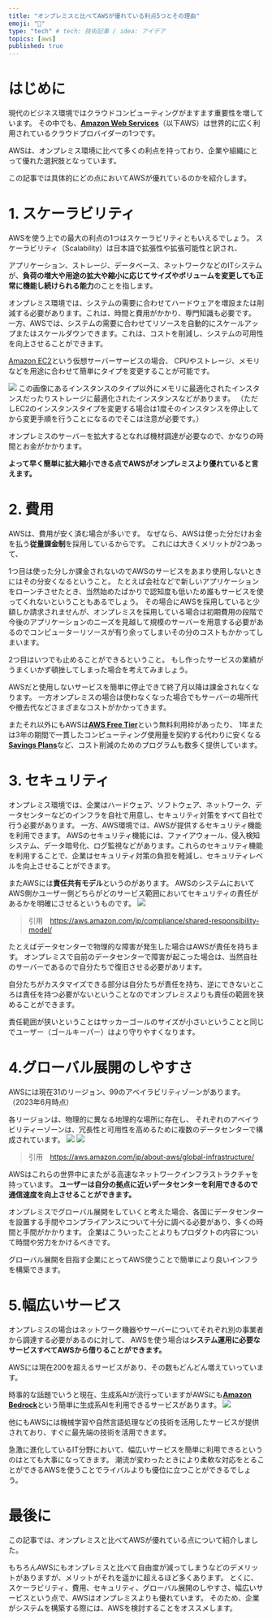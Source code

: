 ```yaml
---
title: "オンプレミスと比べてAWSが優れている利点5つとその理由"
emoji: "📌"
type: "tech" # tech: 技術記事 / idea: アイデア
topics: [aws]
published: true
---
```


# はじめに
現代のビジネス環境ではクラウドコンピューティングがますます重要性を増しています。
その中でも、[**Amazon Web Services**](https://aws.amazon.com/jp/)（以下AWS）は世界的に広く利用されているクラウドプロバイダーの1つです。

AWSは、オンプレミス環境に比べて多くの利点を持っており、企業や組織にとって優れた選択肢となっています。

この記事では具体的にどの点においてAWSが優れているのかを紹介します。
# 1. スケーラビリティ

AWSを使う上での最大の利点の1つはスケーラビリティともいえるでしょう。
スケーラビリティ（Scalability）は日本語で拡張性や拡張可能性と訳され、

アプリケーション、ストレージ、データベース、ネットワークなどのITシステムが、**負荷の増大や用途の拡大や縮小に応じてサイズやボリュームを変更しても正常に機能し続けられる能力**のことを指します。

オンプレミス環境では、システムの需要に合わせてハードウェアを増設または削減する必要があります。これは、時間と費用がかかり、専門知識も必要です。
一方、AWSでは、システムの需要に合わせてリソースを自動的にスケールアップまたはスケールダウンできます。これは、コストを削減し、システムの可用性を向上させることができます。


[Amazon EC2](https://aws.amazon.com/jp/ec2/)という仮想サーバーサービスの場合、
CPUやストレージ、メモリなどを用途に合わせて簡単にタイプを変更することが可能です。

![](https://storage.googleapis.com/zenn-user-upload/f6dff48b836f-20230603.png)
この画像にあるインスタンスのタイプ以外にメモリに最適化されたインスタンスだったりストレージに最適化されたインスタンスなどがあります。
（ただしEC2のインスタンスタイプを変更する場合は1度そのインスタンスを停止してから変更手順を行うことになるのでそこは注意が必要です。）

オンプレミスのサーバーを拡大するとなれば機材調達が必要なので、かなりの時間とお金がかかります。

**よって早く簡単に拡大縮小できる点でAWSがオンプレミスより優れていると言えます。**

# 2. 費用
AWSは、費用が安く済む場合が多いです。
なぜなら、AWSは使った分だけお金を払う**従量課金制**を採用しているからです。
これには大きくメリットが2つあって、

1つ目は使った分しか課金されないのでAWSのサービスをあまり使用しないときにはその分安くなるということ。
たとえば会社などで新しいアプリケーションをローンチさせたとき、当然始めたばかりで認知度も低いため誰もサービスを使ってくれないということもあるでしょう。
その場合にAWSを採用していると少額しか請求されませんが、オンプレミスを採用している場合は初期費用の段階で今後のアプリケーションのニーズを見越して規模のサーバーを用意する必要があるのでコンピューターリソースが有り余ってしまいその分のコストもかかってしまいます。

2つ目はいつでも止めることができるということ。
もし作ったサービスの業績がうまくいかず頓挫してしまった場合を考えてみましょう。

AWSだと使用しないサービスを簡単に停止できて終了月以降は課金されなくなります。
一方オンプレミスの場合は使わなくなった場合でもサーバーの場所代や撤去代などさまざまなコストがかかってきます。


またそれ以外にもAWSは[**AWS Free Tier**](https://aws.amazon.com/jp/free/?all-free-tier.sort-by=item.additionalFields.SortRank&all-free-tier.sort-order=asc&awsf.Free%20Tier%20Types=*all&awsf.Free%20Tier%20Categories=*all)という無料利用枠があったり、
1年または3年の期間で一貫したコンピューティング使用量を契約する代わりに安くなる[**Savings Plans**](https://aws.amazon.com/jp/savingsplans/compute-pricing/#:~:text=Savings%20Plans%20%E3%81%AF%E3%80%811%20%E5%B9%B4,%E6%9F%94%E8%BB%9F%E3%81%AA%E6%96%99%E9%87%91%E3%83%A2%E3%83%87%E3%83%AB%E3%81%A7%E3%81%99%E3%80%82)など、コスト削減のためのプログラムも数多く提供しています。

# 3. セキュリティ

オンプレミス環境では、企業はハードウェア、ソフトウェア、ネットワーク、データセンターなどのインフラを自社で用意し、セキュリティ対策をすべて自社で行う必要があります。
一方、AWS環境では、AWSが提供するセキュリティ機能を利用できます。
AWSのセキュリティ機能には、ファイアウォール、侵入検知システム、データ暗号化、ログ監視などがあります。これらのセキュリティ機能を利用することで、企業はセキュリティ対策の負担を軽減し、セキュリティレベルを向上させることができます。


またAWSには**責任共有モデル**というのがあります。
AWSのシステムにおいてAWS側かユーザー側どちらがどのサービス範囲においてセキュリティの責任があるかを明確にさせるというものです。
![](https://storage.googleapis.com/zenn-user-upload/e13846940f91-20230604.jpeg)
> 引用　https://aws.amazon.com/jp/compliance/shared-responsibility-model/


たとえばデータセンターで物理的な障害が発生した場合はAWSが責任を持ちます。
オンプレミスで自前のデータセンターで障害が起こった場合は、当然自社のサーバーであるので自分たちで復旧させる必要があリます。

自分たちがカスタマイズできる部分は自分たちが責任を持ち、逆にできないところは責任を持つ必要がないということなのでオンプレミスよりも責任の範囲を狭めることができます。

責任範囲が狭いということはサッカーゴールのサイズが小さいということと同じでユーザー（ゴールキーパー）はより守りやすくなります。



# 4.グローバル展開のしやすさ
AWSには現在31のリージョン、99のアベイラビリティゾーンがあります。（2023年6月時点）

各リージョンは、物理的に異なる地理的な場所に存在し、
それぞれのアベイラビリティーゾーンは、冗長性と可用性を高めるために複数のデータセンターで構成されています。
![](https://storage.googleapis.com/zenn-user-upload/a00c19c9fd36-20230604.png)
![](https://storage.googleapis.com/zenn-user-upload/bfde57c34f2a-20230604.png)
> 引用　https://aws.amazon.com/jp/about-aws/global-infrastructure/

AWSはこれらの世界中にまたがる高速なネットワークインフラストラクチャを持っています。
**ユーザーは自分の拠点に近いデータセンターを利用できるので通信速度を向上させることができます。**

オンプレミスでグローバル展開をしていくと考えた場合、各国にデータセンターを設置する手間やコンプライアンスについて十分に調べる必要があり、多くの時間と手間がかかります。
企業はこういったことよりもプロダクトの内容について時間や労力をかけるべきです。


グローバル展開を目指す企業にとってAWS使うことで簡単により良いインフラを構築できます。


# 5.幅広いサービス

オンプレミスの場合はネットワーク機器やサーバーについてそれぞれ別の事業者から調達する必要があるのに対して、
AWSを使う場合は**システム運用に必要なサービスすべてAWSから借りることができます。**

AWSには現在200を超えるサービスがあり、その数もどんどん増えていっています。

時事的な話題でいうと現在、生成系AIが流行っていますがAWSにも[**Amazon Bedrock**](https://aws.amazon.com/jp/bedrock/)という簡単に生成系AIを利用できるサービスがあります。
![](https://storage.googleapis.com/zenn-user-upload/cbe5d2f3b880-20230604.png)

他にもAWSには機械学習や自然言語処理などの技術を活用したサービスが提供されており、すぐに最先端の技術を活用できます。

急激に進化しているIT分野において、幅広いサービスを簡単に利用できるというのはとても大事になってきます。
潮流が変わったときにより柔軟な対応をとることができるAWSを使うことでライバルよりも優位に立つことができるでしょう。



# 最後に

この記事では、オンプレミスと比べてAWSが優れている点について紹介しました。

もちろんAWSにもオンプレミスと比べて自由度が減ってしまうなどのデメリットがありますが、メリットがそれを遥かに超えるほど多くあります。
とくに、スケーラビリティ、費用、セキュリティ、グローバル展開のしやすさ、幅広いサービスという点で、AWSはオンプレミスよりも優れています。
そのため、企業がシステムを構築する際には、AWSを検討することをオススメします。

